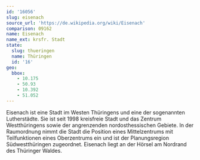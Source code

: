 ```yaml
---
id: '16056'
slug: eisenach
source_url: 'https://de.wikipedia.org/wiki/Eisenach'
comparison: 09162
name: Eisenach
name_ext: krsfr. Stadt
state:
  slug: thueringen
  name: Thüringen
  id: '16'
geo:
  bbox:
    - 10.175
    - 50.93
    - 10.392
    - 51.052
---
```


Eisenach ist eine Stadt im Westen Thüringens und eine der sogenannten Lutherstädte. Sie ist seit 1998 kreisfreie Stadt und das Zentrum Westthüringens sowie der angrenzenden nordosthessischen Gebiete. In der Raumordnung nimmt die Stadt die Position eines Mittelzentrums mit Teilfunktionen eines Oberzentrums ein und ist der Planungsregion Südwestthüringen zugeordnet. Eisenach liegt an der Hörsel am Nordrand des Thüringer Waldes.
